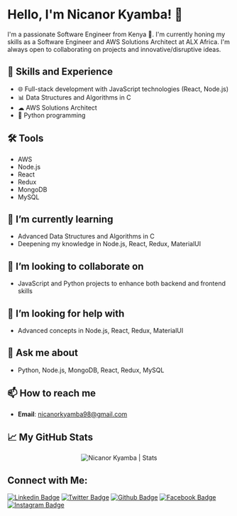 # Hello, I'm Nicanor Kyamba! 👋

I'm a passionate Software Engineer from Kenya 🚀. I'm currently honing my skills as a Software Engineer and AWS Solutions Architect at ALX Africa. I'm always open to collaborating on projects and innovative/disruptive ideas.

## 🚀 Skills and Experience

- 🌐 Full-stack development with JavaScript technologies (React, Node.js)
- 📊 Data Structures and Algorithms in C
- ☁ AWS Solutions Architect
- 🐍 Python programming

## 🛠 Tools

- AWS
- Node.js
- React
- Redux
- MongoDB
- MySQL

## 🌱 I’m currently learning

- Advanced Data Structures and Algorithms in C
- Deepening my knowledge in Node.js, React, Redux, MaterialUI

## 👯 I’m looking to collaborate on

- JavaScript and Python projects to enhance both backend and frontend skills

## 🤔 I’m looking for help with

- Advanced concepts in Node.js, React, Redux, MaterialUI

## 💬 Ask me about

- Python, Node.js, MongoDB, React, Redux, MySQL

## 📫 How to reach me

- **Email**: [nicanorkyamba98@gmail.com](mailto:nicanorkyamba98@gmail.com)

## 📈 My GitHub Stats

<p align="center"> <img src="https://github-readme-stats.vercel.app/api?username=nicanorkyamba&show_icons=true&theme=gotham" alt="Nicanor Kyamba | Stats" />

## Connect with Me:

[![Linkedin Badge](https://img.shields.io/badge/-nicanorkyamba-blue?style=flat-square&logo=Linkedin&logoColor=white&link=https://www.linkedin.com/in/nicanor-kyamba/)](https://www.linkedin.com/in/nicanor-kyamba/)
[![Twitter Badge](https://img.shields.io/badge/-nicanor_kyamba-1da1f2?style=flat-square&logo=twitter&logoColor=white&link=https://twitter.com/nicanor_kyamba)](https://twitter.com/nicanor_kyamba)
[![Github Badge](https://img.shields.io/badge/-nicanorkyamba-grey?style=flat-square&logo=github&logoColor=white&link=https://github.com/nicanorkyamba/)](https://www.github.com/nicanorkyamba/)
[![Facebook Badge](https://img.shields.io/badge/-nicanor.kyamba-blue?style=flat-square&logo=facebook&logoColor=white&link=https://facebook.com/nicanor.kyamba/)](https://facebook.com/nicanor.kyamba/)
[![Instagram Badge](https://img.shields.io/badge/-nicanor.kyamba-E4405F?style=flat-square&logo=instagram&logoColor=white&link=https://instagram.com/nicanor.kyamba/)](https://instagram.com/nicanor.kyamba/)
